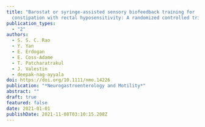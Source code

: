 ```yaml
---
title: "Barostat or syringe-assisted sensory biofeedback training for
  constipation with rectal hyposensitivity: A randomized controlled trial"
publication_types:
  - "2"
authors:
  - S. S. C. Rao
  - Y. Yan
  - E. Erdogan
  - E. Coss-Adame
  - T. Patcharatrakul
  - J. Valestin
  - deepak-nag-ayyala
doi: https://doi.org/10.1111/nmo.14226
publication: "*Neurogastroenterology and Motility*"
abstract: ""
draft: true
featured: false
date: 2021-01-01
publishDate: 2021-11-08T03:10:15.208Z
---
```

